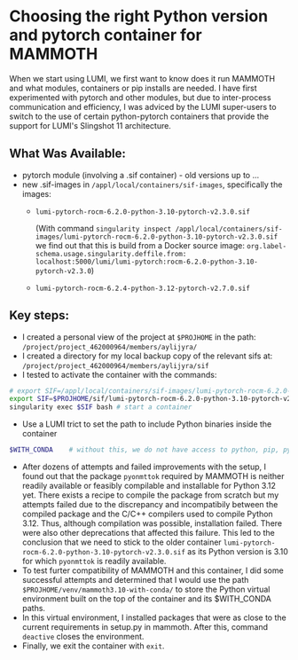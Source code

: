 # Choosing the right Python version and pytorch container for MAMMOTH
When we start using LUMI, we first want to know does it run MAMMOTH and what modules, containers or pip installs are needed.  I have first experimented with pytorch and other modules, but due to inter-process communication and efficiency, I was adviced by the LUMI super-users to switch to the use of certain python-pytorch containers that provide the support for LUMI's Slingshot 11 architecture.  

## What Was Available:
- pytorch module (involving a .sif container) - old versions up to ...
- new .sif-images in `/appl/local/containers/sif-images`, specifically the images:
  - `lumi-pytorch-rocm-6.2.0-python-3.10-pytorch-v2.3.0.sif`
    
    (With command `singularity inspect /appl/local/containers/sif-images/lumi-pytorch-rocm-6.2.0-python-3.10-pytorch-v2.3.0.sif` we find out that this is build from a Docker source image: `org.label-schema.usage.singularity.deffile.from: localhost:5000/lumi/lumi-pytorch:rocm-6.2.0-python-3.10-pytorch-v2.3.0`)
    
  - `lumi-pytorch-rocm-6.2.4-python-3.12-pytorch-v2.7.0.sif`

## Key steps:
- I created a personal view of the project at `$PROJHOME` in the path:
  `/project/project_462000964/members/aylijyra/`
- I created a directory for my local backup copy of the relevant sifs at:
  `/project/project_462000964/members/aylijyra/sif`
- I tested to activate the container with the commands:
```bash
# export SIF=/appl/local/containers/sif-images/lumi-pytorch-rocm-6.2.0-python-3.10-pytorch-v2.3.0.sif
export SIF=$PROJHOME/sif/lumi-pytorch-rocm-6.2.0-python-3.10-pytorch-v2.3.0.sif  # local copy
singularity exec $SIF bash # start a container
```
- Use a LUMI trict to set the path to include Python binaries inside the container
```bash
$WITH_CONDA    # without this, we do not have access to python, pip, pytorch library
```
- After dozens of attempts and failed improvements with the setup, I found out that
  the package `pyonmttok` required by MAMMOTH is neither readily available or feasibly
  compilable and installable for Python 3.12 yet.
  There exists a recipe to compile the package from scratch but my attempts failed due to
  the discrepancy and incompatibily between the compiled package and the C/C++ compilers
  used to compile Python 3.12.  Thus, although compilation was possible, installation failed.
  There were also other deprecations that affected this failure.  This led to the conclusion
  that we need to stick to the older container `lumi-pytorch-rocm-6.2.0-python-3.10-pytorch-v2.3.0.sif`
  as its Python version is 3.10 for which `pyonmttok` is readily available.
- To test furter compatibility of MAMMOTH and this container, I did some successful attempts
  and determined that I would use the path `$PROJHOME/venv/mammoth3.10-with-conda/` to store
  the Python virtual environment built on the top of the container and its $WITH_CONDA paths.
- In this virtual environment, I installed packages that were as close to the current requirements
  in setup.py in mammoth.  After this, command `deactive` closes the environment.
- Finally, we exit the container with `exit`.
